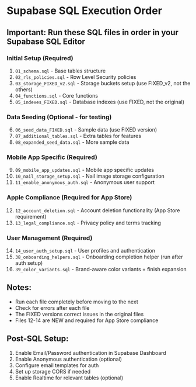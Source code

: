 # Supabase SQL Execution Order

## Important: Run these SQL files in order in your Supabase SQL Editor

### Initial Setup (Required)
1. `01_schema.sql` - Base tables structure
2. `02_rls_policies.sql` - Row Level Security policies
3. `03_storage_FIXED_v2.sql` - Storage buckets setup (use FIXED_v2, not the others)
4. `04_functions.sql` - Core functions
5. `05_indexes_FIXED.sql` - Database indexes (use FIXED, not the original)

### Data Seeding (Optional - for testing)
6. `06_seed_data_FIXED.sql` - Sample data (use FIXED version)
7. `07_additional_tables.sql` - Extra tables for features
8. `08_expanded_seed_data.sql` - More sample data

### Mobile App Specific (Required)
9. `09_mobile_app_updates.sql` - Mobile app specific updates
10. `10_nail_storage_setup.sql` - Nail image storage configuration
11. `11_enable_anonymous_auth.sql` - Anonymous user support

### Apple Compliance (Required for App Store)
12. `12_account_deletion.sql` - Account deletion functionality (App Store requirement)
13. `13_legal_compliance.sql` - Privacy policy and terms tracking

### User Management (Required)
14. `14_user_auth_setup.sql` - User profiles and authentication
15. `38_onboarding_helpers.sql` - Onboarding completion helper (run after auth setup)
16. `39_color_variants.sql` - Brand-aware color variants + finish expansion

## Notes:
- Run each file completely before moving to the next
- Check for errors after each file
- The FIXED versions correct issues in the original files
- Files 12-14 are NEW and required for App Store compliance

## Post-SQL Setup:
1. Enable Email/Password authentication in Supabase Dashboard
2. Enable Anonymous authentication (optional)
3. Configure email templates for auth
4. Set up storage CORS if needed
5. Enable Realtime for relevant tables (optional)
